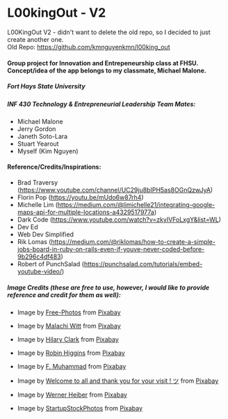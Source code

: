 # L00kingOut - V2
L00KingOut V2 - didn't want to delete the old repo, so I decided to just create another one.<br>
Old Repo:  https://github.com/kmnguyenkmn/l00king_out

#### Group project for Innovation and Entrepeneurship class at FHSU. Concept/idea of the app belongs to my classmate, Michael Malone.

##### Fort Hays State University
##### INF 430 Technology & Entrepreneurial Leadership Team Mates:

-	Michael Malone
-	Jerry Gordon
-	Janeth Soto-Lara
-	Stuart Yearout
-	Myself (Kim Nguyen)


#### Reference/Credits/Inspirations:
- Brad Traversy (https://www.youtube.com/channel/UC29ju8bIPH5as8OGnQzwJyA)
- Florin Pop (https://youtu.be/mUdo6w87rh4)
- Michelle Lim (https://medium.com/@limichelle21/integrating-google-maps-api-for-multiple-locations-a4329517977a)
- Dark Code (https://www.youtube.com/watch?v=zkyIVFoLxgY&list=WL)
- Dev Ed
- Web Dev Simplified
- Rik Lomas (https://medium.com/@riklomas/how-to-create-a-simple-jobs-board-in-ruby-on-rails-even-if-youve-never-coded-before-9b296c4df483)
- Robert of PunchSalad (https://punchsalad.com/tutorials/embed-youtube-video/)

##### Image Credits (these are free to use, however, I would like to provide reference and credit for them as well):
- Image by <a href="https://pixabay.com/users/free-photos-242387/">Free-Photos</a> from <a href="https://pixabay.com/?utm_source=link-attribution&amp;utm_medium=referral&amp;utm_campaign=image&amp;utm_content=1245776">Pixabay</a>

- Image by <a href="https://pixabay.com/users/889520-889520/">Malachi Witt</a> from <a href="https://pixabay.com/?utm_source=link-attribution&amp;utm_medium=referral&amp;utm_campaign=image&amp;utm_content=2284501">Pixabay</a>

- Image by <a href="https://pixabay.com/users/TheHilaryClark-1068778/">Hilary Clark</a> from <a href="https://pixabay.com/?utm_source=link-attribution&amp;utm_medium=referral&amp;utm_campaign=image&amp;utm_content=875488">Pixabay</a>

- Image by <a href="https://pixabay.com/users/RobinHiggins-1321953/">Robin Higgins</a> from <a href="https://pixabay.com/?utm_source=link-attribution&amp;utm_medium=referral&amp;utm_campaign=image&amp;utm_content=3082818">Pixabay</a>

- Image by <a href="https://pixabay.com/users/artisticoperations-4161274/">F. Muhammad</a> from <a href="https://pixabay.com/?utm_source=link-attribution&amp;utm_medium=referral&amp;utm_campaign=image&amp;utm_content=3209233">Pixabay</a>

- Image by <a href="https://pixabay.com/users/janeb13-725943/">Welcome to all and thank you for your visit ! ツ</a> from <a href="https://pixabay.com/?utm_source=link-attribution&amp;utm_medium=referral&amp;utm_campaign=image&amp;utm_content=1185626">Pixabay</a>

- Image by <a href="https://pixabay.com/users/089photoshootings-4258482/">Werner Heiber</a> from <a href="https://pixabay.com/?utm_source=link-attribution&amp;utm_medium=referral&amp;utm_campaign=image&amp;utm_content=1979261">Pixabay</a>

- Image by <a href="https://pixabay.com/users/StartupStockPhotos-690514/">StartupStockPhotos</a> from <a href="https://pixabay.com/?utm_source=link-attribution&amp;utm_medium=referral&amp;utm_campaign=image&amp;utm_content=849825">Pixabay</a>
